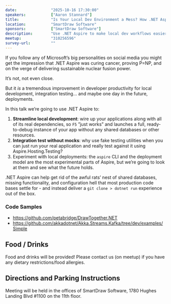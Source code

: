 ```yaml
---
date:               "2025-10-16 17:30:00"
speakers:           ["Aaron Stannard"]
title:              "Is Your Local Dev Environment a Mess? How .NET Aspire Can Help"
location:           "SmartDraw Software"
sponsors:           ["SmartDraw Software"]
description:        "Use .NET Aspire to make local dev workflows easier and reproducible."
meetup:             "310256596"
survey-url:         ""
---
```


If you follow any of Microsoft’s big personalities on social media you might get the impression that .NET Aspire was curing cancer, proving P=NP, and on the verge of delivering sustainable nuclear fusion power. 

It’s not, not even close.

But it *is* a tremendous improvement in developer productivity for local development, integration testing… and maybe one day in the future, deployments.

In this talk we’re going to use .NET Aspire to:

1. **Streamline local development**: wire up your applications along with all of its real dependencies, so `F5` ”just works” and launches a full, ready-to-debug instance of your app without any shared databases or other resources.
2. **Integration test without mocks**: why use fake testing utilities when you can just run your real application and really test against it using Aspire.Hosting.Testing?
3. Experiment with local deployments: the `aspire` CLI and the deployment model are the most experimental parts of Aspire, but we’re going to look at them and see what the future holds.

.NET Aspire can help get rid of the awful rats’ nest of shared databases, missing functionality, and configuration hell that most production code bases settle for - and instead deliver a `git clone > dotnet run` experience out of the box.

### Code Samples

- https://github.com/petabridge/DrawTogether.NET
- https://github.com/akkadotnet/Akka.Streams.Kafka/tree/dev/examples/Simple

## Food / Drinks
Food and drinks will be provided! Please contact us (on meetup) if you have any dietary restrictions/food allergies.

## Directions and Parking Instructions

Meeting will be held in the offices of SmartDraw Software, 1780 Hughes Landing Blvd #1100 on the 11th floor.
